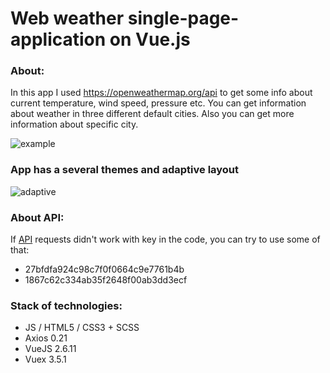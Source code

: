 # Web weather single-page-application on Vue.js

### About:
In this app I used https://openweathermap.org/api to get some info about current temperature, wind speed, pressure etc. You can get information about weather in three different  default cities. Also you can get more information about specific city.

![example](https://github.com/chackydude/weather-app/raw/master/web-weather-app/public/gifs/custom_weather.gif)

### App has a several themes and adaptive layout

![adaptive](https://github.com/chackydude/weather-app/raw/master/web-weather-app/public/gifs/adaptive.gif)

### About API:
If [API](https://openweathermap.org/api) requests didn't work with key in the code, you can try to use some of that:
* 27bfdfa924c98c7f0f0664c9e7761b4b
* 1867c62c334ab35f2648f00ab3dd3ecf

### Stack of technologies:

* JS / HTML5 / CSS3 + SCSS 
* Axios 0.21
* VueJS 2.6.11
* Vuex 3.5.1
